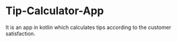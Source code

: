 # Tip-Calculator-App
It is an app in kotlin which calculates tips according to the customer satisfaction.
